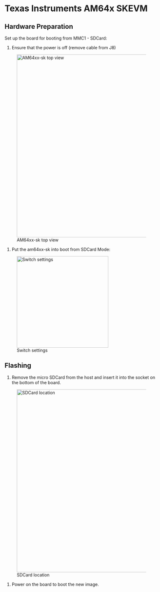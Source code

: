 # Texas Instruments AM64x SKEVM

## Hardware Preparation

Set up the board for booting from MMC1 - SDCard:

1.  Ensure that the power is off (remove cable from J8)

<figure>
<img src="/_static/boards/am64xx-sk-top.png" class="align-center" width="600" alt="AM64xx-sk top view" /><figcaption aria-hidden="true">AM64xx-sk top view</figcaption>
</figure>

1.  Put the am64xx-sk into boot from SDCard Mode:

<figure>
<img src="/_static/boards/am64xx-sk-switches.png" class="align-center" width="300" alt="Switch settings" /><figcaption aria-hidden="true">Switch settings</figcaption>
</figure>

## Flashing

1.  Remove the micro SDCard from the host and insert it into the socket
    on the bottom of the board.

<figure>
<img src="/_static/boards/am64xx-sk-bottom.png" class="align-center" width="600" alt="SDCard location" /><figcaption aria-hidden="true">SDCard location</figcaption>
</figure>

1.  Power on the board to boot the new image.
